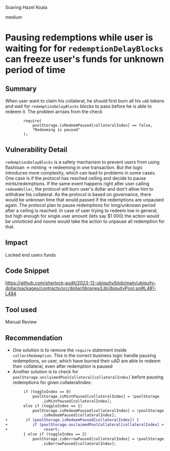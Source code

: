 Soaring Hazel Koala

medium

# Pausing redemptions while user is waiting for for `redemptionDelayBlocks` can freeze user's funds for unknown period of time

## Summary
When user want to claim his collateral, he should first burn all his `uAD` tokens and wait for `redemptionDelayBlocks` blocks to pass before he is able to redeem it. The problem arrises from the check 
```solidity
        require(
            poolStorage.isRedeemPaused[collateralIndex] == false,
            "Redeeming is paused"
        );
```
## Vulnerability Detail
`redemptionDelayBlocks` is a safety mechanism to prevent users from using flashloan -> minting -> redeeming in one transaction. But the logic introduces more complexity, which can lead to problems in some cases. One case is if the protocol has reached ceiling and decide to pause mints/redemptions. If the same event happens right after user calling `redeemDollar`, the protocol will burn user's dollar and don't allow him to withdraw his collateral. As the protocol is based on governance, there would be unknown time that would passed if the redemptions are unpaused again. The protocol plan to pause redemptions for long/unknown period after a ceiling is reached. In case of user trying to redeem low in general, but high enough for single user amount (lets say $1 000) the action would be unnoticed and noone would take the action to unpause all redemption for that.  
## Impact
Locked end users funds
## Code Snippet
https://github.com/sherlock-audit/2023-12-ubiquity/blob/main/ubiquity-dollar/packages/contracts/src/dollar/libraries/LibUbiquityPool.sol#L481-L484
## Tool used
Manual Review
## Recommendation
- One solution is to remove the `require` statement inside `collectRedemption`. This is the correct business logic handle pausing redemptions, so user, which have burned their uAD are able to redeem their collateral, even after redemption is paused
- Another solution is to check for `poolStorage.unclaimedPoolCollateral[collateralIndex]` before pausing redemptions for given collateralIndex:
```diff
        if (toggleIndex == 0)
            poolStorage.isMintPaused[collateralIndex] = !poolStorage
                .isMintPaused[collateralIndex];
        else if (toggleIndex == 1)
            poolStorage.isRedeemPaused[collateralIndex] = !poolStorage
                .isRedeemPaused[collateralIndex];
+        if (poolStorage.isRedeemPaused[collateralIndex]) {
+           if (poolStorage.unclaimedPoolCollateral[collateralIndex] > 0)
+                revert;
        } else if (toggleIndex == 2)
            poolStorage.isBorrowPaused[collateralIndex] = !poolStorage
                .isBorrowPaused[collateralIndex];
```
